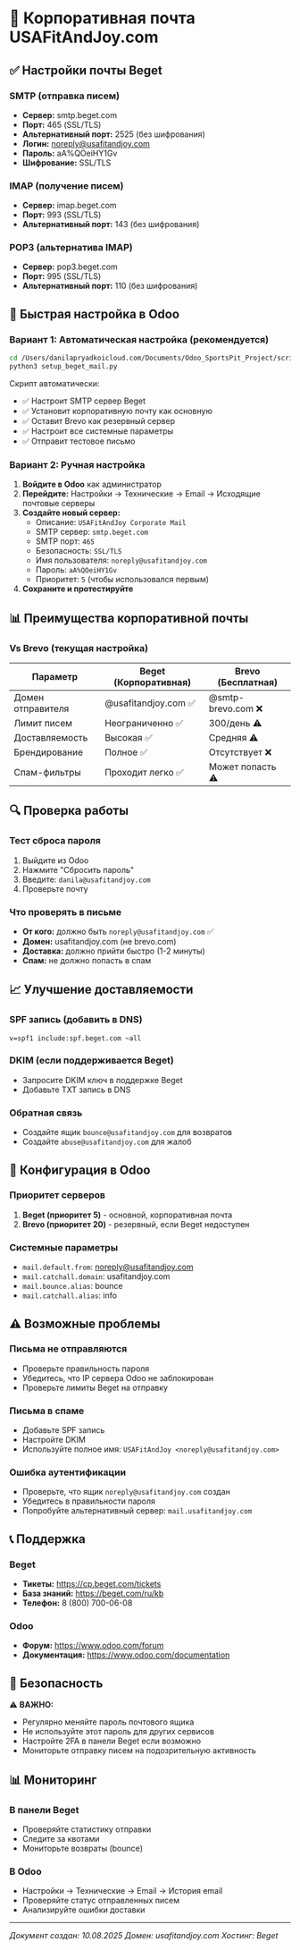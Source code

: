 # 📧 Корпоративная почта USAFitAndJoy.com

## ✅ Настройки почты Beget

### SMTP (отправка писем)
- **Сервер:** smtp.beget.com
- **Порт:** 465 (SSL/TLS)
- **Альтернативный порт:** 2525 (без шифрования)
- **Логин:** noreply@usafitandjoy.com
- **Пароль:** aA%QOeiHY1Gv
- **Шифрование:** SSL/TLS

### IMAP (получение писем)
- **Сервер:** imap.beget.com
- **Порт:** 993 (SSL/TLS)
- **Альтернативный порт:** 143 (без шифрования)

### POP3 (альтернатива IMAP)
- **Сервер:** pop3.beget.com
- **Порт:** 995 (SSL/TLS)
- **Альтернативный порт:** 110 (без шифрования)

## 🚀 Быстрая настройка в Odoo

### Вариант 1: Автоматическая настройка (рекомендуется)

```bash
cd /Users/danilapryadkoicloud.com/Documents/Odoo_SportsPit_Project/scripts
python3 setup_beget_mail.py
```

Скрипт автоматически:
- ✅ Настроит SMTP сервер Beget
- ✅ Установит корпоративную почту как основную
- ✅ Оставит Brevo как резервный сервер
- ✅ Настроит все системные параметры
- ✅ Отправит тестовое письмо

### Вариант 2: Ручная настройка

1. **Войдите в Odoo** как администратор
2. **Перейдите:** Настройки → Технические → Email → Исходящие почтовые серверы
3. **Создайте новый сервер:**
   - Описание: `USAFitAndJoy Corporate Mail`
   - SMTP сервер: `smtp.beget.com`
   - SMTP порт: `465`
   - Безопасность: `SSL/TLS`
   - Имя пользователя: `noreply@usafitandjoy.com`
   - Пароль: `aA%QOeiHY1Gv`
   - Приоритет: `5` (чтобы использовался первым)
4. **Сохраните и протестируйте**

## 📊 Преимущества корпоративной почты

### Vs Brevo (текущая настройка)
| Параметр | Beget (Корпоративная) | Brevo (Бесплатная) |
|----------|----------------------|-------------------|
| Домен отправителя | @usafitandjoy.com ✅ | @smtp-brevo.com ❌ |
| Лимит писем | Неограниченно ✅ | 300/день ⚠️ |
| Доставляемость | Высокая ✅ | Средняя ⚠️ |
| Брендирование | Полное ✅ | Отсутствует ❌ |
| Спам-фильтры | Проходит легко ✅ | Может попасть ⚠️ |

## 🔍 Проверка работы

### Тест сброса пароля
1. Выйдите из Odoo
2. Нажмите "Сбросить пароль"
3. Введите: `danila@usafitandjoy.com`
4. Проверьте почту

### Что проверять в письме
- **От кого:** должно быть `noreply@usafitandjoy.com` ✅
- **Домен:** usafitandjoy.com (не brevo.com)
- **Доставка:** должно прийти быстро (1-2 минуты)
- **Спам:** не должно попасть в спам

## 📈 Улучшение доставляемости

### SPF запись (добавить в DNS)
```
v=spf1 include:spf.beget.com ~all
```

### DKIM (если поддерживается Beget)
- Запросите DKIM ключ в поддержке Beget
- Добавьте TXT запись в DNS

### Обратная связь
- Создайте ящик `bounce@usafitandjoy.com` для возвратов
- Создайте `abuse@usafitandjoy.com` для жалоб

## 🎯 Конфигурация в Odoo

### Приоритет серверов
1. **Beget (приоритет 5)** - основной, корпоративная почта
2. **Brevo (приоритет 20)** - резервный, если Beget недоступен

### Системные параметры
- `mail.default.from`: noreply@usafitandjoy.com
- `mail.catchall.domain`: usafitandjoy.com
- `mail.bounce.alias`: bounce
- `mail.catchall.alias`: info

## ⚠️ Возможные проблемы

### Письма не отправляются
- Проверьте правильность пароля
- Убедитесь, что IP сервера Odoo не заблокирован
- Проверьте лимиты Beget на отправку

### Письма в спаме
- Добавьте SPF запись
- Настройте DKIM
- Используйте полное имя: `USAFitAndJoy <noreply@usafitandjoy.com>`

### Ошибка аутентификации
- Проверьте, что ящик `noreply@usafitandjoy.com` создан
- Убедитесь в правильности пароля
- Попробуйте альтернативный сервер: `mail.usafitandjoy.com`

## 📞 Поддержка

### Beget
- **Тикеты:** https://cp.beget.com/tickets
- **База знаний:** https://beget.com/ru/kb
- **Телефон:** 8 (800) 700-06-08

### Odoo
- **Форум:** https://www.odoo.com/forum
- **Документация:** https://www.odoo.com/documentation

## 🔐 Безопасность

⚠️ **ВАЖНО:** 
- Регулярно меняйте пароль почтового ящика
- Не используйте этот пароль для других сервисов
- Настройте 2FA в панели Beget если возможно
- Мониторьте отправку писем на подозрительную активность

## 📊 Мониторинг

### В панели Beget
- Проверяйте статистику отправки
- Следите за квотами
- Мониторьте возвраты (bounce)

### В Odoo
- Настройки → Технические → Email → История email
- Проверяйте статус отправленных писем
- Анализируйте ошибки доставки

---

*Документ создан: 10.08.2025*
*Домен: usafitandjoy.com*
*Хостинг: Beget*
